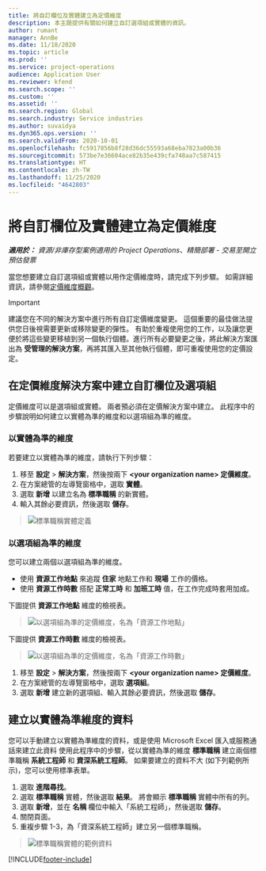 ```yaml
---
title: 將自訂欄位及實體建立為定價維度
description: 本主題提供有關如何建立自訂選項組或實體的資訊。
author: rumant
manager: AnnBe
ms.date: 11/18/2020
ms.topic: article
ms.prod: ''
ms.service: project-operations
audience: Application User
ms.reviewer: kfend
ms.search.scope: ''
ms.custom: ''
ms.assetid: ''
ms.search.region: Global
ms.search.industry: Service industries
ms.author: suvaidya
ms.dyn365.ops.version: ''
ms.search.validFrom: 2020-10-01
ms.openlocfilehash: fc5917856b8f28d36dc55593a68eba7823a00b36
ms.sourcegitcommit: 573be7e36604ace82b35e439cfa748aa7c587415
ms.translationtype: HT
ms.contentlocale: zh-TW
ms.lasthandoff: 11/25/2020
ms.locfileid: "4642803"
---
```

# <a name="create-custom-fields-and-entities-as-pricing-dimensions"></a>將自訂欄位及實體建立為定價維度

_**適用於：** 資源/非庫存型案例適用的 Project Operations、精簡部署 - 交易至開立預估發票_

當您想要建立自訂選項組或實體以用作定價維度時，請完成下列步驟。 如需詳細資訊，請參閱[定價維度概觀](pricing-dimensions-overview.md)。  

> [!IMPORTANT]
> 建議您在不同的解決方案中進行所有自訂定價維度變更。 這個重要的最佳做法提供您日後視需要更新或移除變更的彈性。 有助於重複使用您的工作，以及讓您更便於將這些變更移植到另一個執行個體。進行所有必要變更之後，將此解決方案匯出為 **受管理的解決方案**，再將其匯入至其他執行個體，即可重複使用您的定價設定。

  
## <a name="create-custom-fields-and-option-sets-in-the-pricing-dimension-solution"></a>在定價維度解決方案中建立自訂欄位及選項組

定價維度可以是選項組或實體。 兩者預必須在定價解決方案中建立。 此程序中的步驟說明如何建立以實體為準的維度和以選項組為準的維度。

### <a name="entity-based-dimensions"></a>以實體為準的維度
若要建立以實體為準的維度，請執行下列步驟：

1. 移至 **設定** > **解決方案**，然後按兩下 **\<your organization name> 定價維度**。
2. 在方案總管的左導覽窗格中，選取 **實體**。
3. 選取 **新增** 以建立名為 **標準職稱** 的新實體。 
4. 輸入其餘必要資訊，然後選取 **儲存**。

> ![標準職稱實體定義](media/Standard-Title-entity-definition.png)

### <a name="option-set-based-dimensions"></a>以選項組為準的維度 
您可以建立兩個以選項組為準的維度。 

- 使用 **資源工作地點** 來追蹤 **住家** 地點工作和 **現場** 工作的價格。 
- 使用 **資源工作時數** 搭配 **正常工時** 和 **加班工時** 值，在工作完成時套用加成。

下圖提供 **資源工作地點** 維度的檢視表。 

> ![以選項組為準的定價維度，名為「資源工作地點」](media/Option-set-PD-called-Resource-Work-Location.png)

下圖提供 **資源工作時數** 維度的檢視表。 

> ![以選項組為準的定價維度，名為「資源工作時數」](media/Option-set-PD-called-Resource-Work-Hours.png)

1. 移至 **設定** > **解決方案**，然後按兩下 **\<your organization name> 定價維度**。 
2. 在方案總管的左導覽窗格中，選取 **選項組**。 
3. 選取 **新增** 建立新的選項組、輸入其餘必要資訊，然後選取 **儲存**。

## <a name="create-data-for-entity-based-dimensions"></a>建立以實體為準維度的資料

您可以手動建立以實體為準維度的資料，或是使用 Microsoft Excel 匯入或服務通話來建立此資料 使用此程序中的步驟，從以實體為準的維度 **標準職稱** 建立兩個標準職稱 **系統工程師** 和 **資深系統工程師**。 如果要建立的資料不大 (如下列範例所示)，您可以使用標準表單。

1. 選取 **進階尋找**。
2. 選取 **標準職稱** 實體，然後選取 **結果**。 將會顯示 **標準職稱** 實體中所有的列。
3. 選取 **新增**，並在 **名稱** 欄位中輸入「系統工程師」，然後選取 **儲存**。
4. 關閉頁面。 
5. 重複步驟 1-3，為「資深系統工程師」建立另一個標準職稱。

> ![標準職稱實體的範例資料](media/ST-data.png)


[!INCLUDE[footer-include](../includes/footer-banner.md)]